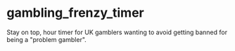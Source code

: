 # gambling_frenzy_timer
Stay on top, hour timer for UK gamblers wanting to avoid getting banned for being a "problem gambler".

